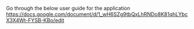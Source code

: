 Go through the below user guide for the application
https://docs.google.com/document/d/1_wH6SZg9tbQxLhRNDo8K81qhLYbcX3X4Wt-FYSB-KBo/edit
